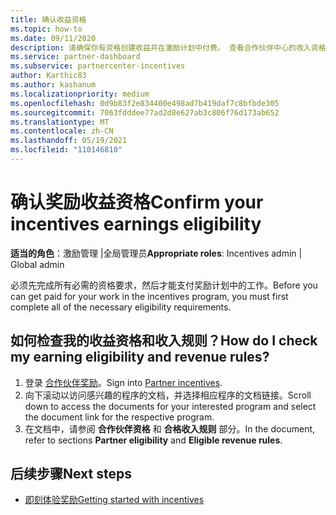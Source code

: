```yaml
---
title: 确认收益资格
ms.topic: how-to
ms.date: 09/11/2020
description: 请确保你有资格创建收益并在激励计划中付费。 查看合作伙伴中心的收入资格和收入规则。
ms.service: partner-dashboard
ms.subservice: partnercenter-incentives
author: Karthic83
ms.author: kashanum
ms.localizationpriority: medium
ms.openlocfilehash: 0d9b83f2e834400e498ad7b419daf7c8bfbde305
ms.sourcegitcommit: 7063fdddee77ad2d8e627ab3c806f76d173ab652
ms.translationtype: MT
ms.contentlocale: zh-CN
ms.lasthandoff: 05/19/2021
ms.locfileid: "110146810"
---
```

# <a name="confirm-your-incentives-earnings-eligibility"></a><span data-ttu-id="a79d9-104">确认奖励收益资格</span><span class="sxs-lookup"><span data-stu-id="a79d9-104">Confirm your incentives earnings eligibility</span></span>

<span data-ttu-id="a79d9-105">**适当的角色**：激励管理 |全局管理员</span><span class="sxs-lookup"><span data-stu-id="a79d9-105">**Appropriate roles**: Incentives admin | Global admin</span></span>

<span data-ttu-id="a79d9-106">必须先完成所有必需的资格要求，然后才能支付奖励计划中的工作。</span><span class="sxs-lookup"><span data-stu-id="a79d9-106">Before you can get paid for your work in the incentives program, you must first complete all of the necessary eligibility requirements.</span></span>

## <a name="how-do-i-check-my-earning-eligibility-and-revenue-rules"></a><span data-ttu-id="a79d9-107">如何检查我的收益资格和收入规则？</span><span class="sxs-lookup"><span data-stu-id="a79d9-107">How do I check my earning eligibility and revenue rules?</span></span>

1. <span data-ttu-id="a79d9-108">登录 [合作伙伴奖励](https://partner.microsoft.com/membership/partner-incentives)。</span><span class="sxs-lookup"><span data-stu-id="a79d9-108">Sign into [Partner incentives](https://partner.microsoft.com/membership/partner-incentives).</span></span>
2. <span data-ttu-id="a79d9-109">向下滚动以访问感兴趣的程序的文档，并选择相应程序的文档链接。</span><span class="sxs-lookup"><span data-stu-id="a79d9-109">Scroll down to access the documents for your interested program and select the document link for the respective program.</span></span>
3. <span data-ttu-id="a79d9-110">在文档中，请参阅 **合作伙伴资格** 和 **合格收入规则** 部分。</span><span class="sxs-lookup"><span data-stu-id="a79d9-110">In the document, refer to sections **Partner eligibility** and **Eligible revenue rules**.</span></span>

## <a name="next-steps"></a><span data-ttu-id="a79d9-111">后续步骤</span><span class="sxs-lookup"><span data-stu-id="a79d9-111">Next steps</span></span>

- [<span data-ttu-id="a79d9-112">即刻体验奖励</span><span class="sxs-lookup"><span data-stu-id="a79d9-112">Getting started with incentives</span></span>](incentives-get-started-intro.md)
